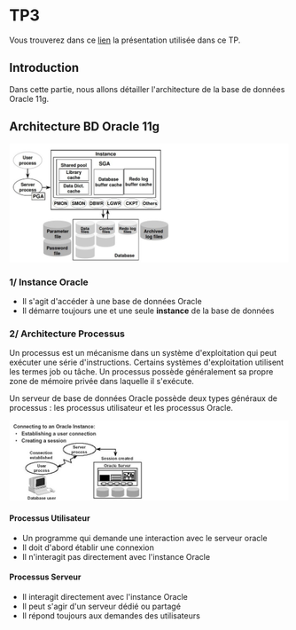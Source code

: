 # TP3

Vous trouverez dans ce [lien]() la présentation utilisée dans ce TP.

## Introduction

Dans cette partie, nous allons détailler l'architecture de la base de données Oracle 11g.

## Architecture BD Oracle 11g

<p align="center">
  <img width="750" src="images/1.jpg" alt="picture">
</p>


### 1/ Instance Oracle

- Il s'agit d'accéder à une base de données Oracle
- Il démarre toujours une et une seule **instance** de la base de données

### 2/ Architecture Processus

Un processus est un mécanisme dans un système d'exploitation qui peut exécuter une série d'instructions. Certains systèmes d'exploitation utilisent les termes job ou tâche. Un processus possède généralement sa propre zone de mémoire privée dans laquelle il s'exécute.

Un serveur de base de données Oracle possède deux types généraux de processus : les processus utilisateur et les processus Oracle.

<p align="center">
  <img width="850" src="images/2.jpg" alt="picture">
</p>

#### Processus Utilisateur

- Un programme qui demande une interaction avec le serveur oracle
- Il doit d'abord établir une connexion
- Il n'interagit pas directement avec l'instance Oracle 


#### Processus Serveur

- Il interagit directement avec l'instance Oracle
- Il peut s'agir d'un serveur dédié ou partagé
- Il répond toujours aux demandes des utilisateurs

